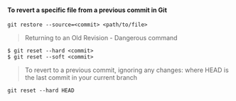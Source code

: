 #### To revert a specific file from a previous commit in Git
`git restore --source=<commit> <path/to/file>`

>Returning to an Old Revision - Dangerous command
```
$ git reset --hard <commit>
$ git reset --soft <commit>
```

>To revert to a previous commit, ignoring any changes: where HEAD is the last commit in your current branch

```
git reset --hard HEAD
```